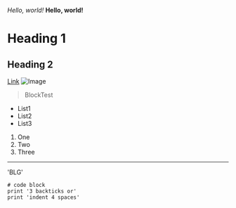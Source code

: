 *Hello, world!*
**Hello, world!**
# Heading 1
## Heading 2
[Link](https://ucsd-cse15l-s24.github.io/week1/index.html)
![Image](https://today.ucsd.edu/news_uploads/_social/img-primary-Geisel-UCSanDiego-ErikJepsen-090922.jpg)
> BlockTest
* List1
* List2
* List3
1. One
2. Two
3. Three
---
'BLG'
```
# code block
print '3 backticks or'
print 'indent 4 spaces'
```
